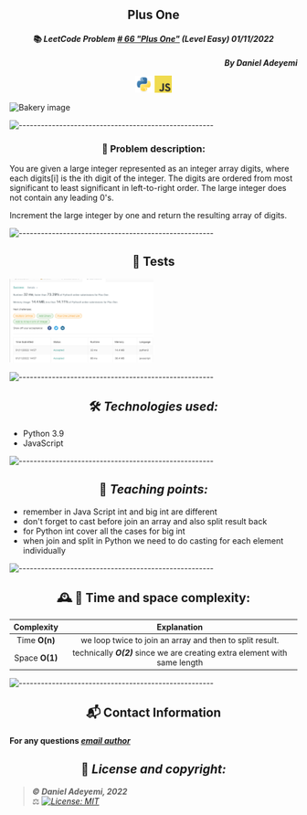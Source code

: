 ## <div align="center">Plus One</div>

#### <div align="center">📚 _LeetCode Problem [# 66 "Plus One"](https://leetcode.com/problems/plus-one/) (**Level Easy**) 01/11/2022_ </div>

**_<p align="right">By Daniel Adeyemi_**</p>

<p align="center">

<img src="https://raw.githubusercontent.com/devicons/devicon/master/icons/python/python-original.svg" alt="python" width="30"/>
<img alt="JavaScript" width="30px" src="https://raw.githubusercontent.com/github/explore/80688e429a7d4ef2fca1e82350fe8e3517d3494d/topics/javascript/javascript.png" />
</p>

<div><img src="https://st2.depositphotos.com/1001201/5314/i/950/depositphotos_53145427-stock-photo-problem-and-confusion-of-businessman.jpg" alt="Bakery image" width="50%" display="block" margin-left="auto" margin-right="auto"/></div>

![-----------------------------------------------------](https://raw.githubusercontent.com/andreasbm/readme/master/assets/lines/rainbow.png)

### <div align="center"> 🤔 Problem description:

You are given a large integer represented as an integer array digits, where each digits[i] is the ith digit of the integer. The digits are ordered from most significant to least significant in left-to-right order. The large integer does not contain any leading 0's.

Increment the large integer by one and return the resulting array of digits.

![-----------------------------------------------------](https://raw.githubusercontent.com/andreasbm/readme/master/assets/lines/rainbow.png)

## <div align="center"> 🚥 Tests

<img src="assets/1.png" width=50% display="block" margin-left="auto" margin-right="auto"/>

![-----------------------------------------------------](https://raw.githubusercontent.com/andreasbm/readme/master/assets/lines/rainbow.png)

## <div align="center"> 🛠️ _Technologies used:_

- Python 3.9
- JavaScript

![-----------------------------------------------------](https://raw.githubusercontent.com/andreasbm/readme/master/assets/lines/rainbow.png)

## <div align="center"> 🌟 _Teaching points:_

- remember in Java Script int and big int are different
- don't forget to cast before join an array and also split result back
- for Python int cover all the cases for big int
- when join and split in Python we need to do casting for each element individually

![-----------------------------------------------------](https://raw.githubusercontent.com/andreasbm/readme/master/assets/lines/rainbow.png)

## <div align="center"> 🕰️ 🌌 Time and space complexity:

|   Complexity   |                                 Explanation                                 |
| :------------: | :-------------------------------------------------------------------------: |
| Time **O(n)**  |          we loop twice to join an array and then to split result.           |
| Space **O(1)** | technically **_O(2)_** since we are creating extra element with same length |

![-----------------------------------------------------](https://raw.githubusercontent.com/andreasbm/readme/master/assets/lines/rainbow.png)

## <div align="center"> 📬 Contact Information

#### For any questions _[email author](mailto:adeyemidany+github@gmail.com?subject=[GitHub])_

<a name="license"></a>

## <div align="center"> 📘 _License and copyright:_

> **_© Daniel Adeyemi, 2022_**  
> ⚖️ _[![License: MIT](https://img.shields.io/badge/License-MIT-yellow.svg)](https://opensource.org/licenses/MIT)_
